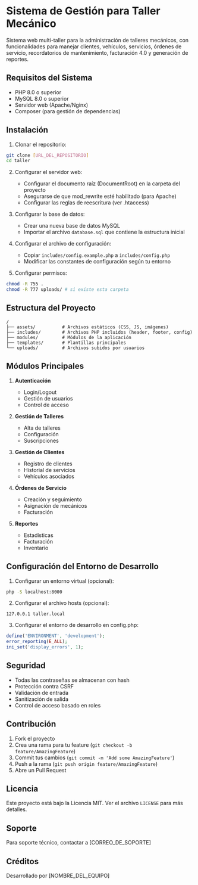 # Sistema de Gestión para Taller Mecánico

Sistema web multi-taller para la administración de talleres mecánicos, con funcionalidades para manejar clientes, vehículos, servicios, órdenes de servicio, recordatorios de mantenimiento, facturación 4.0 y generación de reportes.

## Requisitos del Sistema

- PHP 8.0 o superior
- MySQL 8.0 o superior
- Servidor web (Apache/Nginx)
- Composer (para gestión de dependencias)

## Instalación

1. Clonar el repositorio:
```bash
git clone [URL_DEL_REPOSITORIO]
cd taller
```

2. Configurar el servidor web:
   - Configurar el documento raíz (DocumentRoot) en la carpeta del proyecto
   - Asegurarse de que mod_rewrite esté habilitado (para Apache)
   - Configurar las reglas de reescritura (ver .htaccess)

3. Configurar la base de datos:
   - Crear una nueva base de datos MySQL
   - Importar el archivo `database.sql` que contiene la estructura inicial

4. Configurar el archivo de configuración:
   - Copiar `includes/config.example.php` a `includes/config.php`
   - Modificar las constantes de configuración según tu entorno

5. Configurar permisos:
```bash
chmod -R 755 .
chmod -R 777 uploads/ # si existe esta carpeta
```

## Estructura del Proyecto

```
/
├── assets/          # Archivos estáticos (CSS, JS, imágenes)
├── includes/        # Archivos PHP incluidos (header, footer, config)
├── modules/         # Módulos de la aplicación
├── templates/       # Plantillas principales
└── uploads/         # Archivos subidos por usuarios
```

## Módulos Principales

1. **Autenticación**
   - Login/Logout
   - Gestión de usuarios
   - Control de acceso

2. **Gestión de Talleres**
   - Alta de talleres
   - Configuración
   - Suscripciones

3. **Gestión de Clientes**
   - Registro de clientes
   - Historial de servicios
   - Vehículos asociados

4. **Órdenes de Servicio**
   - Creación y seguimiento
   - Asignación de mecánicos
   - Facturación

5. **Reportes**
   - Estadísticas
   - Facturación
   - Inventario

## Configuración del Entorno de Desarrollo

1. Configurar un entorno virtual (opcional):
```bash
php -S localhost:8000
```

2. Configurar el archivo hosts (opcional):
```
127.0.0.1 taller.local
```

3. Configurar el entorno de desarrollo en config.php:
```php
define('ENVIRONMENT', 'development');
error_reporting(E_ALL);
ini_set('display_errors', 1);
```

## Seguridad

- Todas las contraseñas se almacenan con hash
- Protección contra CSRF
- Validación de entrada
- Sanitización de salida
- Control de acceso basado en roles

## Contribución

1. Fork el proyecto
2. Crea una rama para tu feature (`git checkout -b feature/AmazingFeature`)
3. Commit tus cambios (`git commit -m 'Add some AmazingFeature'`)
4. Push a la rama (`git push origin feature/AmazingFeature`)
5. Abre un Pull Request

## Licencia

Este proyecto está bajo la Licencia MIT. Ver el archivo `LICENSE` para más detalles.

## Soporte

Para soporte técnico, contactar a [CORREO_DE_SOPORTE]

## Créditos

Desarrollado por [NOMBRE_DEL_EQUIPO] 